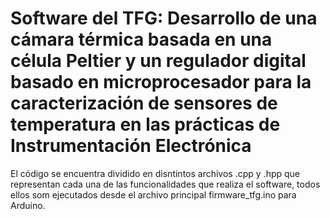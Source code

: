 # Software del TFG: Desarrollo de una cámara térmica basada en una célula Peltier y un regulador digital basado en microprocesador para la caracterización de sensores de temperatura en las prácticas de Instrumentación Electrónica
 El código se encuentra dividido en disntintos archivos .cpp y .hpp que representan cada una de las funcionalidades que realiza el software, todos ellos som ejecutados desde el archivo principal firmware_tfg.ino para Arduino. 
